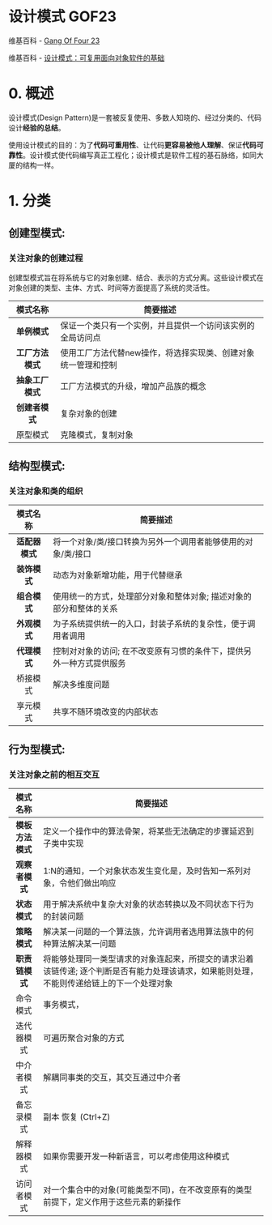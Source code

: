 设计模式 GOF23
==

维基百科 - [Gang Of Four 23](https://en.wikipedia.org/wiki/Design_Patterns)

维基百科 - [设计模式：可复用面向对象软件的基础](https://zh.wikipedia.org/wiki/%E8%AE%BE%E8%AE%A1%E6%A8%A1%E5%BC%8F%EF%BC%9A%E5%8F%AF%E5%A4%8D%E7%94%A8%E9%9D%A2%E5%90%91%E5%AF%B9%E8%B1%A1%E8%BD%AF%E4%BB%B6%E7%9A%84%E5%9F%BA%E7%A1%80)


# 0. 概述

设计模式(Design Pattern)是一套被反复使用、多数人知晓的、经过分类的、代码设计**经验的总结**。

使用设计模式的目的：为了**代码可重用性**、让代码**更容易被他人理解**、保证**代码可靠性**。设计模式使代码编写真正工程化；设计模式是软件工程的基石脉络，如同大厦的结构一样。

# 1. 分类

## 创建型模式:

### 关注对象的创建过程
创建型模式旨在将系统与它的对象创建、结合、表示的方式分离。这些设计模式在对象创建的类型、主体、方式、时间等方面提高了系统的灵活性。

模式名称    |   简要描述
:----:     |   -----
**单例模式**    |   保证一个类只有一个实例，并且提供一个访问该实例的全局访问点
**工厂方法模式**|   使用工厂方法代替new操作，将选择实现类、创建对象统一管理和控制
**抽象工厂模式**|   工厂方法模式的升级，增加产品族的概念
**创建者模式**  |   复杂对象的创建
原型模式    |   克隆模式，复制对象
 
## 结构型模式:

### 关注对象和类的组织
模式名称    |   简要描述
:----:     |   -----
**适配器模式**  |   将一个对象/类/接口转换为另外一个调用者能够使用的对象/类/接口
**装饰模式**    |   动态为对象新增功能，用于代替继承
**组合模式**    |   使用统一的方式，处理部分对象和整体对象; 描述对象的部分和整体的关系
**外观模式**   |   为子系统提供统一的入口，封装子系统的复杂性，便于调用者调用
**代理模式**   |   控制对对象的访问; 在不改变原有习惯的条件下，提供另外一种方式提供服务
桥接模式    |   解决多维度问题
享元模式    |   共享不随环境改变的内部状态

## 行为型模式:

### 关注对象之前的相互交互
模式名称    |   简要描述
:----:     |   -----
**模板方法模式** |  定义一个操作中的算法骨架，将某些无法确定的步骤延迟到子类中实现
**观察者模式**   |  1:N的通知，一个对象状态发生变化是，及时告知一系列对象，令他们做出响应
**状态模式**     |  用于解决系统中复杂大对象的状态转换以及不同状态下行为的封装问题
**策略模式**     |  解决某一问题的一个算法族，允许调用者选用算法族中的何种算法解决某一问题
**职责链模式**   |  将能够处理同一类型请求的对象连起来，所提交的请求沿着该链传递; 逐个判断是否有能力处理该请求，如果能则处理，不能则传递给链上的下一个处理对象
命令模式     |  事务模式，
迭代器模式   |  可遍历聚合对象的方式
中介者模式   |  解耦同事类的交互，其交互通过中介者
备忘录模式   |  副本 恢复 (Ctrl+Z)
解释器模式   |  如果你需要开发一种新语言，可以考虑使用这种模式
访问者模式   |  对一个集合中的对象(可能类型不同)，在不改变原有的类型前提下，定义作用于这些元素的新操作
